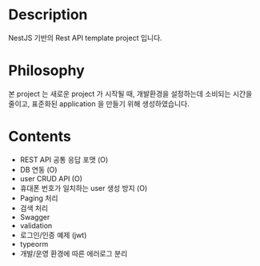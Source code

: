 # Description

NestJS 기반의 Rest API template project 입니다.

# Philosophy

본 project 는 새로운 project 가 시작될 때, 개발환경을 설정하는데 소비되는 시간을 줄이고, 표준화된 application 을 만들기 위해 생성하였습니다.

# Contents

* REST API 공통 응답 포맷 (O)
* DB 연동 (O)
* user CRUD API (O)
* 휴대폰 번호가 일치하는 user 생성 방지 (O)
* Paging 처리
* 검색 처리
* Swagger
* validation
* 로그인/인증 예제 (jwt)
* typeorm
* 개발/운영 환경에 따른 에러로그 분리
